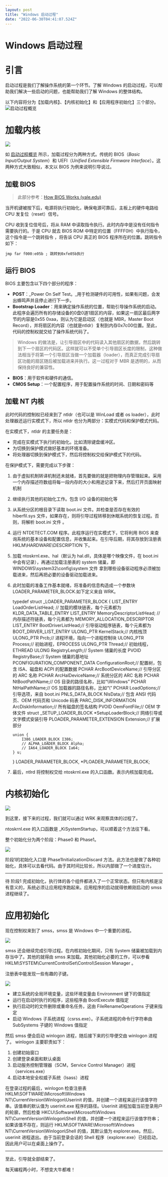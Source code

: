 ```yaml
---
layout: post
title: "Windows 启动过程"
date: "2022-06-30T04:41:07.524Z"
---
```

Windows 启动过程
============

引言
==

启动过程是我们了解操作系统的第一个环节。了解 Windows 的启动过程，可以帮助我们解决一些启动的问题，也能帮助我们了解 Windows 的整体结构。

以下内容将分为【加载内核】、【内核初始化】和【应用程序初始化】三个部分。  
![启动过程概览](https://img2022.cnblogs.com/blog/917989/202206/917989-20220630082018259-127666481.png)

加载内核
====

![](https://img2022.cnblogs.com/blog/917989/202206/917989-20220630082050553-677136244.png)

如 [启动过程概览](https://www.notion.so/6060eb3f3af14251bb3c3bc8b47c45ee) 所示，加载过程分为两种方式。传统的 BIOS（_Basic Input/Output System_）和 UEFI（_Unified Extensible Firmware Interface_）。这两种方式大致相似，本文以 BIOS 为例来说明引导说过。

加载 BIOS
-------

> 此部分参考：[How BIOS Works (yale.edu)](http://flint.cs.yale.edu/feng/cos/resources/BIOS/#:~:text=How%20does%20system,set%20it%20active.)

当开机键被按下后，电源将执行初始化，确保电源可靠后，主板上的硬件电路给 CPU 发复位（reset）信号。

CPU 收到复位信号后，将从 RAM 中读取指令执行。此时内存中是没有任何指令需要执行的。于是 CPU 就去 BIOS ROM 中特定的位置（FFFF0H）中执行指令，这个指令是一个跳转指令 ，将告诉 CPU 真正的 BIOS 程序所在的位置。跳转指令如下：

    jmp far f000:e05b ; 跳转到0xfe05b执行
    

运行 BIOS
-------

BIOS 主要包含以下四个部分的程序：

*   **POST**：_Power On Self Test。_用于检测硬件的可用性，如果有问题，会发出蜂鸣声并且停止进行下一步。
*   **Bootstrap Loader**：用来确定操作系统的位置，帮助引导操作系统的启动。此程序会遍历所有的存储设备的0盘0道1扇区的内容，如果这一扇区最后两字节的内容是0x55 0xaa，则认为它是启动区（也就是 MBR，Master Boot Record），并将扇区的内容（也就是ntldr）复制到内存0x7c00位置。至此，代码的控制权就交给了操作系统代码了。

> Windows 的做法是，让引导扇区中的代码读入其他扇区的数据，然后跳转到下一个扇区的代码区。这样就可以不受单个引导扇区长度的限制，这种做法相当于将第一个引导扇区当做一个加载器（loader），而真正完成引导扇区功能的扇区随后被加载进来并执行。这一过程对于 MBR 是透明的，从而保持良好的兼容性。

*   **BIOS**：用于软件和硬件的通信。
*   **CMOS Setup**：一个配置程序，用于配置操作系统的时间、日期和密码等

加载 NT 内核
--------

此时代码的控制权已经来到了 ntldr（也可以是 WinLoad 或者 os loader），此时处理器还运行实模式下，所以 ntldr 也分为两部分：实模式代码和保护模式代码。

在实模式下，ntldr 的主要任务是：

*   完成在实模式下执行的初始化。比如清除键盘缓冲区。
*   为切换到保护模式做好基本的环境准备。
*   将处理器切换到保护模式下，然后将控制权交给保护模式下的代码。

在保护模式下，需要完成以下步骤：

1.  由于虚拟机制转译机制还未就绪，首先要做的就是把物理内存管理起来。采用一个内存描述符数组将每一段内存的大小和用途记录下来，然后打开页面映射机制
2.  继续执行其他的初始化工作。包含 I/O 设备的初始化等
3.  从系统分区的根目录下读取 boot.ini 文件。并检查是否存在有效的 hiberfil.sys 文件，如果存在，则将引导过程转移到休眠系统的恢复过程。否则，将解析 boot.ini 文件 。
4.  运行 NTDETECT.COM 程序。此程序运行在实模式下，它将利用 BIOS 来查询系统的基本设备和配置信息，并收集起来。在引导后期，将其存放到注册表 HKLM\\HARDWARE\\DESCRIPTION 下。
5.  加载 ntoskrnl.exe、hal（默认为 hal.dll，具体是哪个映像文件，在 boot.ini 中会有记录），再通过加载注册表的 system 储巢，即 WINDOWS\\system32\\config\\system 文件 拿到哪些设备驱动程序必须被加载进来，然后再把必要的设备驱动加载进来。
6.  此时加载的准备工作基本就绪，将准备的信息构造成一个参数块 LOADER\_PARAMETER\_BLOCK.如下定义来自 WRK。

    typedef struct _LOADER_PARAMETER_BLOCK {
        LIST_ENTRY LoadOrderListHead; // 加载的模块链表，每个元素都为 KLDR_DATA_TABLE_ENTRY
        LIST_ENTRY MemoryDescriptorListHead; // 内存描述符链表，每个元素都为 MEMORY_ALLOCATION_DESCRIPTOR
        LIST_ENTRY BootDriverListHead;// 引导驱动程序链表，每个元素都为 BOOT_DRIVER_LIST_ENTRY
        ULONG_PTR KernelStack;// 内核栈顶
        ULONG_PTR Prcb;// 进程环境，指向一个进程控制块
        ULONG_PTR Process;// 初始进程，EPROCESS
        ULONG_PTR Thread;// 初始线程，ETHREAD
        ULONG RegistryLength;// System 储巢的长度
        PVOID RegistryBase;// System 储巢的基地址
        PCONFIGURATION_COMPONENT_DATA ConfigurationRoot;// 配置树，包含 ISA、磁盘和 ACPI 的配置数据
        PCHAR ArcBootDeviceName;// 引导分区的 ARC 名称
        PCHAR ArcHalDeviceName;// 系统分区的 ARC 名称
        PCHAR NtBootPathName;// OS 目录的路径名称，比如“\Windows”
        PCHAR NtHalPathName;// OS 加载器的路径名称，比如“\”
        PCHAR LoadOptions;// 引导选项，来自 boot.ini
        PNLS_DATA_BLOCK NlsData;// 包含 ANSI 代码页、OEM 代码页和 Unicode 码表
        PARC_DISK_INFORMATION ArcDiskInformation;// 所有磁盘的签名结构
        PVOID OemFontFile;// OEM 字体文件
        struct _SETUP_LOADER_BLOCK *SetupLoaderBlock;// 网络引导或文字模式安装引导
        PLOADER_PARAMETER_EXTENSION Extension;// 扩展部分
    
        union {
            I386_LOADER_BLOCK I386;
            // ALPHA_LOADER_BLOCK Alpha;
            // IA64_LOADER_BLOCK Ia64;
        } u;
    } LOADER_PARAMETER_BLOCK, *PLOADER_PARAMETER_BLOCK;
    

1.  最后，ntlrd 将控制权交给 ntoskrnl.exe 的入口函数。表示内核加载完成。

内核初始化
=====

![](https://img2022.cnblogs.com/blog/917989/202206/917989-20220630082250594-1344326554.png)

到这里，接下来的过程，我们就可以通过 WRK 来观察具体的过程了。

ntoskrnl.exe 的入口函数是 \_KiSystemStartup，可以顺着这个方法往下看。

整个初始化分为两个阶段：Phase0 和 Phase1。

![](https://img2022.cnblogs.com/blog/917989/202206/917989-20220630082316890-1276076988.png)

阶段1的初始化入口是 Phase1InitializationDiscard 方法。此方法也是做了各种初始化，具体可以去看代码。由于其时间比较长，所以内部做了一个进度估计。

* * *

待 阶段1 完成初始化，执行体的各个组件都进入了一个正常状态。但只有内核是没有意义的，系统必须让应用程序跑起来。应用程序的启动就得依赖刚启动的 smss 进程继续了。

应用初始化
=====

现在控制权来到了 smss，smss 是 Windows 中一个重要的进程。

![](https://img2022.cnblogs.com/blog/917989/202206/917989-20220630082330870-291837282.png)

smss 还会继续完成引导过程。在内核初始化期间，只有 System 储巢被加载到内存当中了。其他的就得由 smss 来加载。其他初始化必要的工作，可以参看 HKLM\\SYSTEM\\CurrentControlSet\\Control\\Session Manager 。

注册表中能发现一些有趣的子键。

![](https://img2022.cnblogs.com/blog/917989/202206/917989-20220630082347416-96632726.png)

*   建立系统的全局环境变量，这些环境变量由 Environment 键下的值指定
*   运行在启动时执行的程序，这些程序由 BootExecute 值指定
*   执行启动时的文件删除或重命名任务，这由 FileRenameOperations 子键来指定
*   启动 Windows 子系统进程（csrss.exe）。子系统进程的命令行字符串由 SubSystems 子键的 Windows 值指定

然后 smss 便会启动 winlogon 进程，随后接下来的引导便交由 winlogon 进程了。 winlogon 主要职责如下：

1.  创建初始窗口
2.  创建登录桌面和默认桌面
3.  启动服务控制管理器（SCM，Service Control Manager）进程（services.exe）
4.  启动本地安全权威子系统（lsass）进程

在登录过程的最后，winlogon 检查注册表 HKLM\\SOFTWARE\\Microsoft\\Windows NT\\CurrentVersion\\Winlogon\\Userinit 的值，并创建一个进程来运行该值字符串。该值串的默认值为 userinit.exe 程序的路径。Userinit 进程加载当前登录用户的轮廓，然后检查 HKCU\\Software\\Microsoft\\Windows NT\\CurrentVersion\\Winlogon\\Shell 的值，并创建一个进程来运行该值字符串；如果该值不存在，则运行 HKLM\\SOFTWARE\\Microsoft\\Windows NT\\CurrentVersion\\Winlogon\\Shell 的值，其默认值为 explorer.exe。然后，userinit 进程退出。由于当前登录会话的 Shell 程序（explorer.exe）已经启动，因此用户可以在桌面上操作了。

* * *

至此，引导就全部结束了。

每天编程两小时，不想变大牛都难！